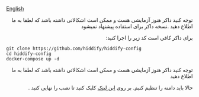 
[English](https://github.com/hiddify/hiddify-config/wiki/Install-Hiddify-using-Docker)
<div dir="rtl" markdown="1">

توجه کنید داکر هنوز آزمایشی هست و ممکن است اشکالاتی داشته باشد که لطفا به ما اطلاع دهید
.نسخه داکر برای استفاده پیشنهاد نمیشود 

برای داکر کافی است کد زیر را اجرا کنید:
</div>

```
git clone https://github.com/hiddify/hiddify-config
cd hiddify-config
docker-compose up -d
```

<div dir="rtl" markdown="1">
توجه کنید داکر هنوز آزمایشی هست و ممکن است اشکالاتی داشته باشد که لطفا به ما اطلاع دهید


حالا باید دامنه را تنظیم کنیم. بر روی [این لینک](https://github.com/hiddify/hiddify-config/wiki/%D8%B1%D8%A7%D9%87%D9%86%D9%85%D8%A7%DB%8C-%D8%AA%D9%86%D8%B8%DB%8C%D9%85-%D8%AF%D8%A7%D9%85%D9%86%D9%87-%D9%88-%D9%86%D9%87%D8%A7%DB%8C%DB%8C-%DA%A9%D8%B1%D8%AF%D9%86-%D9%86%D8%B5%D8%A8) کلیک کنید تا نصب را نهایی کنید .

</div>